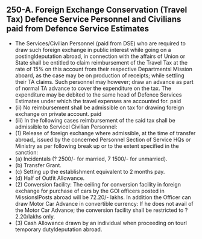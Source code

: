 ## 250-A. Foreign Exchange Conservation (Travel Tax) Defence Service Personnel and Civilians paid from Defence Service Estimates

- The Services/Civilian Personnel (paid from DSE) who are required to draw such foreign exchange in public interest while going on a postingldeputation abroad, in connection with the affairs of Union or State shall be entitled to claim reimbursement of the Travel Tax at the rate of 15% on this account from their respective Departmentsl Mission aboard, as the case may be on production of receipts; while settling their TA claims. Such personnel may however; draw an advance as part of normal TA advance to cover the expenditure on the tax. The expenditure may be debited to the same head of Defence Services Estimates under which the travel expenses are accounted for. paid
- (ii) No reimbursement shall be admissible on tax for drawing foreign exchange on private account. paid
- (iii) In the following cases reimbursement of the said tax shall be admissible to Servicel Civilian Personnel:
- (1) Release of foreign exchange where admissible, at the time of transfer abroad\_ issued by the concerned Personnel Section of Service HQs or Ministry as per following break up or to the extent specified in the sanction:
- (a) Incidentals (? 2500/- for married, 7 1500/- for unmarried).
- (b) Transfer Grant.
- (c) Setting up the establishment equivalent to 2 months pay.
- (d) Half of Outfit Allowance.
- (2) Conversion facility: The ceiling for conversion facility in foreign exchange for purchase of cars by the GOI officers posted in MissionslPosts abroad will be 72.20/- lakhs. In addition the Officer can draw Motor Car Advance in convertible currency: If he does not avail of the Motor Car Advance; the conversion facility shall be restricted to ? 2.20/lakhs only.
- (3) Cash Allowance drawn by an individual when proceeding on tourl temporary dutyldeputation abroad.
